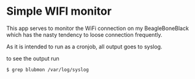 # Simple WIFI monitor

This app serves to monitor the WiFi connection on my BeagleBoneBlack which has the nasty tendency to loose connection frequently.

As it is intended to run as a cronjob, all output goes to syslog.

to see the output run

    $ grep blubmon /var/log/syslog
